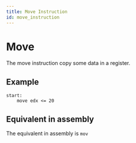 ```yaml
---
title: Move Instruction
id: move_instruction
---
```


# Move

The move instruction copy some data in a register.

## Example

```
start:
    move edx <= 20
```
## Equivalent in assembly

The equivalent in assembly is ```mov```